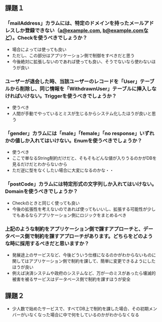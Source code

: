 ## 課題１

### 「mailAddress」カラムには、特定のドメインを持ったメールアドレスしか登録できない（a@example.com, b@example.comなど）。Checkを使うべきでしょうか？
- 場合によっては使っても良い
- ただし、この部分はアプリケーション側で制御をすべきだと思う
- 今後絶対に拡張しないのであれば使っても良い、そうでないなら使わないほうが良い

### ユーザーが退会した時、当該ユーザーのレコードを「User」テーブルから削除し、同じ情報を「WithdrawnUser」テーブルに挿入しなければいけない。Triggerを使うべきでしょうか？
- 使うべき
- 人間が手動でやっているとミスが生じるからシステム化したほうが良いと思う

### 「gender」カラムには「male」「female」「no response」いずれかの値しか入れてはいけない。Enumを使うべきでしょうか？
- 使うべき
- ここで単なるString制約だけだと、そもそもどんな値が入りうるのかがDBを見るだけだとわからないから
- ただ逆に型をなくしたい場合に大変になるのかな・・

### 「postCode」カラムには特定形式の文字列しか入れてはいけない。Domainを使うべきでしょうか？
- Checkのときと同じく使っても良い
- 今後の拡張性を考えないのであれば使ってもいいし、拡張する可能性が少しでもあるならアプリケーション側にロジックをまとめるべき

### 上記のような制約をアプリケーション側で課すアプローチと、データベース側で制約を課すアプローチがあります。どちらをどのような時に採用するべきだと思いますか？
- 発展途上のサービスなど、今後どういう仕様になるのかがわからないものに関してはアプリケーション側で制約を課して、簡単に変更できるようにしたほうが良い
- 例えば決済システムや政府のシステムなど、万が一のミスがあったら壊滅的被害を被るサービスはデータベース側で制約を課すほうが安全

## 課題２
- 少人数で始めたサービスで、すべてDB上で制約を課した場合、その初期メンバーがいなくなった場合に中で何をしているのかがわからなくなる